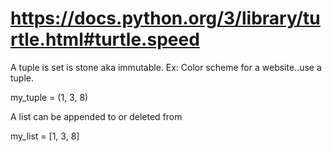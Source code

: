 # https://docs.python.org/3/library/turtle.html#turtle.speed

A tuple is set is stone aka immutable. Ex: Color scheme for a website..use a tuple.

my_tuple = (1, 3, 8)

A list can be appended to or deleted from

my_list = [1, 3, 8]